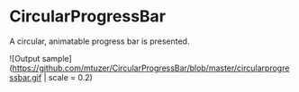 # CircularProgressBar
A circular, animatable progress bar is presented.

![Output sample](https://github.com/mtuzer/CircularProgressBar/blob/master/circularprogressbar.gif | scale = 0.2)

